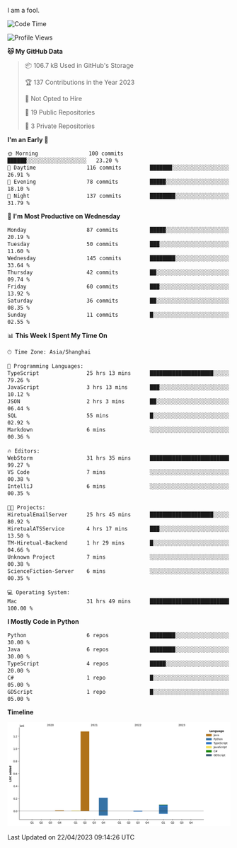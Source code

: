 I am a fool.

<!--START_SECTION:waka-->
![Code Time](http://img.shields.io/badge/Code%20Time-340%20hrs%2047%20mins-blue)

![Profile Views](http://img.shields.io/badge/Profile%20Views-6-blue)

**🐱 My GitHub Data** 

> 📦 106.7 kB Used in GitHub's Storage 
 > 
> 🏆 137 Contributions in the Year 2023
 > 
> 🚫 Not Opted to Hire
 > 
> 📜 19 Public Repositories 
 > 
> 🔑 3 Private Repositories 
 > 
**I'm an Early 🐤** 

```text
🌞 Morning                100 commits         ██████░░░░░░░░░░░░░░░░░░░   23.20 % 
🌆 Daytime                116 commits         ███████░░░░░░░░░░░░░░░░░░   26.91 % 
🌃 Evening                78 commits          █████░░░░░░░░░░░░░░░░░░░░   18.10 % 
🌙 Night                  137 commits         ████████░░░░░░░░░░░░░░░░░   31.79 % 
```
📅 **I'm Most Productive on Wednesday** 

```text
Monday                   87 commits          █████░░░░░░░░░░░░░░░░░░░░   20.19 % 
Tuesday                  50 commits          ███░░░░░░░░░░░░░░░░░░░░░░   11.60 % 
Wednesday                145 commits         ████████░░░░░░░░░░░░░░░░░   33.64 % 
Thursday                 42 commits          ██░░░░░░░░░░░░░░░░░░░░░░░   09.74 % 
Friday                   60 commits          ███░░░░░░░░░░░░░░░░░░░░░░   13.92 % 
Saturday                 36 commits          ██░░░░░░░░░░░░░░░░░░░░░░░   08.35 % 
Sunday                   11 commits          █░░░░░░░░░░░░░░░░░░░░░░░░   02.55 % 
```


📊 **This Week I Spent My Time On** 

```text
🕑︎ Time Zone: Asia/Shanghai

💬 Programming Languages: 
TypeScript               25 hrs 13 mins      ████████████████████░░░░░   79.26 % 
JavaScript               3 hrs 13 mins       ███░░░░░░░░░░░░░░░░░░░░░░   10.12 % 
JSON                     2 hrs 3 mins        ██░░░░░░░░░░░░░░░░░░░░░░░   06.44 % 
SQL                      55 mins             █░░░░░░░░░░░░░░░░░░░░░░░░   02.92 % 
Markdown                 6 mins              ░░░░░░░░░░░░░░░░░░░░░░░░░   00.36 % 

🔥 Editors: 
WebStorm                 31 hrs 35 mins      █████████████████████████   99.27 % 
VS Code                  7 mins              ░░░░░░░░░░░░░░░░░░░░░░░░░   00.38 % 
IntelliJ                 6 mins              ░░░░░░░░░░░░░░░░░░░░░░░░░   00.35 % 

🐱‍💻 Projects: 
HiretualEmailServer      25 hrs 45 mins      ████████████████████░░░░░   80.92 % 
HiretualATSService       4 hrs 17 mins       ███░░░░░░░░░░░░░░░░░░░░░░   13.50 % 
TM-Hiretual-Backend      1 hr 29 mins        █░░░░░░░░░░░░░░░░░░░░░░░░   04.66 % 
Unknown Project          7 mins              ░░░░░░░░░░░░░░░░░░░░░░░░░   00.38 % 
ScienceFiction-Server    6 mins              ░░░░░░░░░░░░░░░░░░░░░░░░░   00.35 % 

💻 Operating System: 
Mac                      31 hrs 49 mins      █████████████████████████   100.00 % 
```

**I Mostly Code in Python** 

```text
Python                   6 repos             ████████░░░░░░░░░░░░░░░░░   30.00 % 
Java                     6 repos             ████████░░░░░░░░░░░░░░░░░   30.00 % 
TypeScript               4 repos             █████░░░░░░░░░░░░░░░░░░░░   20.00 % 
C#                       1 repo              █░░░░░░░░░░░░░░░░░░░░░░░░   05.00 % 
GDScript                 1 repo              █░░░░░░░░░░░░░░░░░░░░░░░░   05.00 % 
```



**Timeline**

![Lines of Code chart](https://raw.githubusercontent.com/VeejaLiu/VeejaLiu/master/assets/bar_graph.png)


 Last Updated on 22/04/2023 09:14:26 UTC
<!--END_SECTION:waka-->
